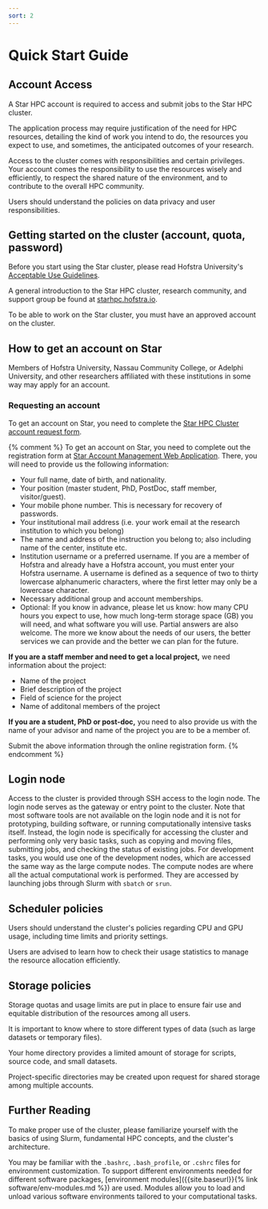 ```yaml
---
sort: 2
---
```


# Quick Start Guide

## Account Access

A Star HPC account is required to access and submit jobs to the Star HPC cluster.

The application process may require justification of the need for HPC resources, detailing the kind of work you intend to do, the resources you expect to use, and sometimes, the anticipated outcomes of your research.

Access to the cluster comes with responsibilities and certain privileges. Your account comes the responsibility to use the resources wisely and efficiently, to respect the shared nature of the environment, and to contribute to the overall HPC community.

Users should understand the policies on data privacy and user responsibilities.

## Getting started on the cluster (account, quota, password)

Before you start using the Star cluster, please read Hofstra University's [Acceptable Use Guidelines](http://www.hofstra.edu/scs/aug).

A general introduction to the Star HPC cluster, research community, and support group be found at [starhpc.hofstra.io](https://starhpc.hofstra.io).

To be able to work on the Star cluster, you must have an approved account on the cluster.

## How to get an account on Star

Members of Hofstra University, Nassau Community College, or Adelphi University, and other researchers affiliated with these institutions in some way may apply for an account.

### Requesting an account

To get an account on Star, you need to complete the [Star HPC Cluster account request form](https://access.starhpc.hofstra.io/apply).

{% comment %}
To get an account on Star, you need to complete out the registration form at [Star Account Management Web Application](http://localhost:3000). There, you will need to provide us the following information:

-   Your full name, date of birth, and nationality.
-   Your position (master student, PhD, PostDoc, staff member,
    visitor/guest).
-   Your mobile phone number. This is necessary for recovery of
    passwords.
-   Your institutional mail address (i.e. your work email at the
    research institution to which you belong)
-   The name and address of the instruction you belong to; also
    including name of the center, institute etc.
-   Institution username or a preferred username. If you are a member of
    Hofstra and already have a Hofstra account, you must enter your Hofstra
	username. A username is defined as a sequence of two to thirty lowercase
	alphanumeric characters, where the first letter may only be a lowercase
	character.
-   Necessary additional group and account memberships.
-   Optional: If you know in advance, please let us know: how many CPU
    hours you expect to use, how much long-term storage space (GB) you
    will need, and what software you will use. Partial answers are also
    welcome. The more we know about the needs of our users, the better
    services we can provide and the better we can plan for the future.

**If you are a staff member and need to get a local project,** we need information about the project:  
-   Name of the project
-   Brief description of the project
-   Field of science for the project
-   Name of additonal members of the project

**If you are a student, PhD or post-doc,** you need to also provide us
with the name of your advisor and name of the project you are to be a
member of.

Submit the above information through the online registration form.
{% endcomment %}

## Login node

Access to the cluster is provided through SSH access to the login node. The login node serves as the gateway or entry point to the cluster. Note that most software tools are not available on the login node and it is not for prototyping, building software, or running computationally intensive tasks itself. Instead, the login node is specifically for accessing the cluster and performing only very basic tasks, such as copying and moving files, submitting jobs, and checking the status of existing jobs. For development tasks, you would use one of the development nodes, which are accessed the same way as the large compute nodes. The compute nodes are where all the actual computational work is performed. They are accessed by launching jobs through Slurm with `sbatch` or `srun`.

## Scheduler policies

Users should understand the cluster's policies regarding CPU and GPU usage, including time limits and priority settings.

Users are advised to learn how to check their usage statistics to manage the resource allocation efficiently.

## Storage policies

Storage quotas and usage limits are put in place to ensure fair use and equitable distribution of the resources among all users.

It is important to know where to store different types of data (such as large datasets or temporary files).

Your home directory provides a limited amount of storage for scripts, source code, and small datasets.

Project-specific directories may be created upon request for shared storage among multiple accounts.

## Further Reading

To make proper use of the cluster, please familiarize yourself with the basics of using Slurm, fundamental HPC concepts, and the cluster's architecture.

You may be familiar with the `.bashrc`, `.bash_profile`, or `.cshrc` files for environment customization. To support different environments needed for different software packages, [environment modules]({{site.baseurl}}{% link software/env-modules.md %}) are used. Modules allow you to load and unload various software environments tailored to your computational tasks.

